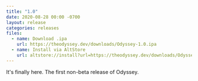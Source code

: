 ```yaml
---
title: "1.0"
date: 2020-08-28 00:00 -0700
layout: release
categories: releases
files:
  - name: Download .ipa
    url: https://theodyssey.dev/downloads/Odyssey-1.0.ipa
  - name: Install via AltStore
    url: altstore://install?url=https://theodyssey.dev/downloads/Odyssey-1.0.ipa
---
```


It's finally here. The first non-beta release of Odyssey.
